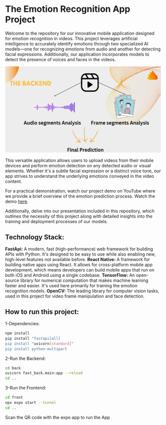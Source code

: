 # The Emotion Recognition App Project

Welcome to the repository for our innovative mobile application designed for emotion recognition in videos. This project leverages artificial intelligence to accurately identify emotions through two specialized AI models—one for recognizing emotions from audio and another for detecting facial expressions. Additionally, our application incorporates models to detect the presence of voices and faces in the videos.

![alt text](<first sep.png>)

This versatile application allows users to upload videos from their mobile devices and perform emotion detection on any detected audio or visual elements. Whether it's a subtle facial expression or a distinct voice tone, our app strives to understand the underlying emotions conveyed in the video content.

For a practical demonstration, watch our project demo on YouTube where we provide a brief overview of the emotion prediction process. Watch the demo [here](https://www.youtube.com/watch?v=0uGNMNZdlAY&t).

Additionally, delve into our presentation included in this repository, which outlines the necessity of this project along with detailed insights into the training and deployment processes of our models.

## Technology Stack:

**FastApi:** A modern, fast (high-performance) web framework for building APIs with Python. It's designed to be easy to use while also enabling new, high-level features not available before.
**React Native:** A framework for building native apps using React. It allows for cross-platform mobile app development, which means developers can build mobile apps that run on both iOS and Android using a single codebase.
**TensorFlow:** An open-source library for numerical computation that makes machine learning faster and easier. It's used here primarily for training the emotion recognition models.
**OpenCV:** The leading library for computer vision tasks, used in this project for video frame manipulation and face detection.

## How to run this project:

1-Dependencies:

```bash
npm install
pip install "fastapi[all]
pip install "uvicorn[standard]"
pip install python-multipart
```

2-Run the Backend:

```bash
cd back
uvicorn fast_back.main:app --reload
cd ..
```

3-Run the Frontend:

```bash
cd front
npx expo start --tunnel
cd ..
```

Scan the QR code with the expo app to run the App
